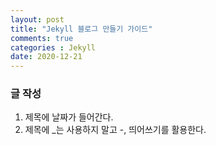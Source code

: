 ```yaml
---
layout: post
title: "Jekyll 블로그 만들기 가이드"
comments: true
categories : Jekyll
date: 2020-12-21
---
```


### 글 작성
 1. 제목에 날짜가 들어간다.
 2. 제목에 _는 사용하지 말고 -, 띄어쓰기를 활용한다.
